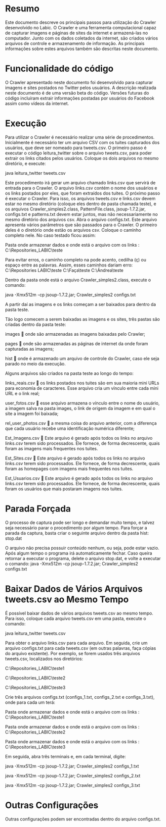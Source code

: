 Resumo
=====
Este documento descreve os principais passos para utilização do Crawler desenvolvido no Labic. O Crawler e uma ferramenta computacional capaz de capturar imagens e páginas de sites da internet e armazená-las no computador. Junto com  os dados coletados da internet, são criados vários arquivos de controle e armazenamento de informação. As principais informações sobre estes arquivos também são descritas neste documento.

Funcionalidade do código
=====
O Crawler apresentado neste documento foi desenvolvido para capturar imagens e sites postados no Twitter pelos usuários. A descrição realizada neste documento é de uma versão beta do código. Versões futuras do código incluíram extrair informações postadas por usuários do Facebook assim como vídeos da internet.

Execução
======
Para utilizar o Crawler é necessário realizar uma série de procedimentos. Inicialmente é necessário ter um arquivo CSV com os tuites capturados dos usuários, que deve ser nomeado para tweets.csv.
O primeiro passo é executar o código leitura_twitter sobre o arquivo tweets.csv, para poder extrair os links citados pelos usuários. Coloque os dois arquivos no mesmo diretório, e execute:

java leitura_twitter tweets.csv

Este procedimento irá gerar um arquivo chamado links.csv que servirá de entrada para o Crawler. O arquivo links.csv contém o nome dos usuários e os links postados por eles, que foram extraídos dos tuites.
O próximo passo é executar o Crawler. Para isso, os arquivos tweets.csv e links.csv devem estar no mesmo diretório (coloque eles dentro de pasta chamada teste), e os arquivos Crawler_simples2.class, PatternFile.class,  jsoup-1.7.2.jar, configs.txt e patterns.txt devem estar juntos, mas não necessariamente no mesmo diretório dos arquivos csv.
Abra o arquivo configs.txt. Este arquivo apresenta vários parâmetros que são passados para o Crawler. O primeiro deles é o diretório onde estão os arquivos csv. Coloque o caminho completo nele. No caso testado ficou assim:

Pasta onde armazenar dados e onde está o arquivo com os links     :	C:\Repositories_LABIC\teste

Para evitar erros, o caminho completo na pode acento, cedilha (ç) ou espaço entre as palavras. Assim, esses caminhos dariam erro:
C:\Repositories LABIC\teste
C:\Faça\teste
C:\Ándrea\teste

Dentro da pasta onde está o arquivo Crawler_simples2.class, execute o comando:

java -Xmx512m -cp jsoup-1.7.2.jar; Crawler_simples2 configs.txt

A partir daí as imagens e os links começam a ser baixados para dentro da pasta teste.

Tão logo comecem a serem baixadas as imagens e os sites, três pastas são criadas dentro da pasta teste:

images  onde são armazenadas as imagens baixadas pelo Crawler;

pages  onde são armazenadas as páginas de internet da onde foram capturadas as imagens;

hist  onde é armazenado um arquivo de controle do Crawler, caso ele seja parado no meio da execução.

Alguns arquivos são criados na pasta teste ao longo do tempo:

links_reais.csv  os links postados nos tuites são em sua maioria mini URLs para economia de caracteres. Esse arquivo cria um vínculo entre cada mini URL e o link real;

user_fotos.csv  esse arquivo armazena o vínculo entre o nome do usuário, a imagem salva na pasta images, o link de origem da imagem e em qual o site a imagem foi baixada;

rel_user_photos.csv  a mesma coisa do arquivo anterior, com a diferença que cada usuário recebe uma identificação numérica diferente;

Est_Imagens.csv  Este arquivo é gerado após todos os links no arquivo links.csv terem sido processados. Ele fornece, de forma decrescente, quais foram as imagens mais frequentes nos tuites.

Est_Sites.csv  Este arquivo é gerado após todos os links no arquivo links.csv terem sido processados. Ele fornece, de forma decrescente, quais foram as homepages com imagens mais frequentes nos tuites.

Est_Usuarios.csv  Este arquivo é gerado após todos os links no arquivo links.csv terem sido processados. Ele fornece, de forma decrescente, quais foram os usuários que mais postaram imagens nos tuites.

Parada Forçada
======
O processo de captura pode ser longo e demandar muito tempo, e talvez seja necessário parar o procedimento por algum tempo. Para forçar a parada da captura, basta criar o seguinte arquivo dentro da pasta hist: 
stop.dat

O arquivo não precisa possuir conteúdo nenhum, ou seja, pode estar vazio.
Após algum tempo o programa irá automaticamente fechar.
Caso queira retornar a executar o programa, delete o arquivo stop.dat, e volte a executar o comando:
java -Xmx512m -cp jsoup-1.7.2.jar; Crawler_simples2 configs.txt

Baixar Dados de Vários Arquivos tweets.csv ao Mesmo Tempo
=====
É possível baixar dados de vários arquivos tweets.csv ao mesmo tempo. Para isso, coloque cada arquivo tweets.csv em uma pasta, execute o comando:

java leitura_twitter tweets.csv

Para obter o arquivo links.csv para cada arquivo.
Em seguida, crie um arquivo configs.txt para cada tweets.csv (em outras palavras, faça cópias do arquivo existente). Por exemplo, se forem usados três arquivos tweets.csv, localizados nos diretórios:

C:\Repositories_LABIC\teste1

C:\Repositories_LABIC\teste2

C:\Repositories_LABIC\teste3

Crie três arquivos configs.txt (configs_1.txt, configs_2.txt e configs_3.txt), onde para cada um terá:

Pasta onde armazenar dados e onde está o arquivo com os links 	:	C:\Repositories_LABIC\teste1

Pasta onde armazenar dados e onde está o arquivo com os links 	:	C:\Repositories_LABIC\teste2

Pasta onde armazenar dados e onde está o arquivo com os links 	:	C:\Repositories_LABIC\teste3

Em seguida, abra três terminais e, em cada terminal, digite:

java -Xmx512m -cp jsoup-1.7.2.jar; Crawler_simples2 configs_1.txt

java -Xmx512m -cp jsoup-1.7.2.jar; Crawler_simples2 configs_2.txt

java -Xmx512m -cp jsoup-1.7.2.jar; Crawler_simples2 configs_3.txt

Outras Configurações
=====
Outras configurações podem ser encontradas dentro do arquivo configs.txt.
